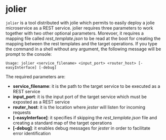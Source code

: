 # jolier
`jolier` is a tool distributed with jolie which permits to easily deploy a jolie microservice as a REST service. jolier requires three parameters to work together with two other optional parameters. Morevoer, it requires a mapping file called _rest_template.json_ to be read at the boot for creating the mapping between the rest templates and the target operations. If you type the command in a shell without any argument, the following message will be prompt to the console:
```
Usage: jolier <service_filename> <input_port> <router_host> [-easyInterface] [-debug]
```

The required parameters are:
* **service_filename**: it is the path to the target service to be executed as a REST service
* **input_port**: it is the input port of the target service which must be exposted as a REST service
* **router_host**: it is the location where _jester_ will listen for incoming requests
* **[-easyInterface]**: it specifies if skipping the _rest_template.json_ file and creating a standard map of the target operations
* **[-debug]**: it enables debug messages for _jester_ in order to facilitate error identification

